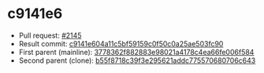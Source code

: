 # c9141e6
- Pull request: [#2145](https://github.com/MarlinFirmware/Marlin/pull/2145)
- Result commit: [c9141e604a11c5bf59159c0f50c0a25ae503fc90](https://github.com/MarlinFirmware/Marlin/commit/c9141e604a11c5bf59159c0f50c0a25ae503fc90)
- First parent (mainline): [3778362f882883e98021a4178c4ea66fe006f584](https://github.com/MarlinFirmware/Marlin/commit/3778362f882883e98021a4178c4ea66fe006f584)
- Second parent (clone): [b55f8718c39f3e295621addc775570680706c643](https://github.com/MarlinFirmware/Marlin/commit/b55f8718c39f3e295621addc775570680706c643)
